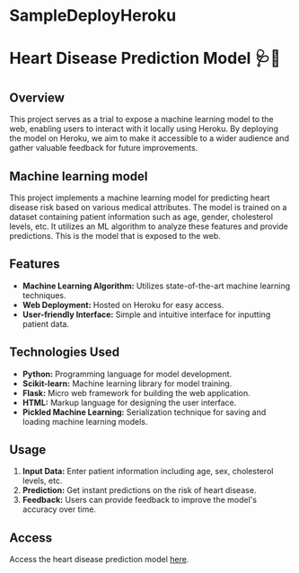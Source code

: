 # SampleDeployHeroku
# Heart Disease Prediction Model 🩺💓

## Overview
This project serves as a trial to expose a machine learning model to the web, enabling users to interact with it locally using Heroku. By deploying the model on Heroku, we aim to make it accessible to a wider audience and gather valuable feedback for future improvements. 

## Machine learning model
This project implements a machine learning model for predicting heart disease risk based on various medical attributes. The model is trained on a dataset containing patient information such as age, gender, cholesterol levels, etc. It utilizes an ML algorithm to analyze these features and provide predictions. This is the model that is exposed to the web.

## Features
- **Machine Learning Algorithm:** Utilizes state-of-the-art machine learning techniques.
- **Web Deployment:** Hosted on Heroku for easy access.
- **User-friendly Interface:** Simple and intuitive interface for inputting patient data.

## Technologies Used
- **Python:** Programming language for model development.
- **Scikit-learn:** Machine learning library for model training.
- **Flask:** Micro web framework for building the web application.
- **HTML:** Markup language for designing the user interface.
- **Pickled Machine Learning:** Serialization technique for saving and loading machine learning models.

## Usage
1. **Input Data:** Enter patient information including age, sex, cholesterol levels, etc.
2. **Prediction:** Get instant predictions on the risk of heart disease.
3. **Feedback:** Users can provide feedback to improve the model's accuracy over time.

## Access
Access the heart disease prediction model [here](https://github.com/Harine19/SampleDeployHeroku/tree/main/models).
